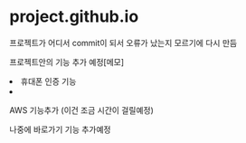 # project.github.io
프로젝트가 어디서 commit이 되서 오류가 났는지 모르기에 다시 만듬
<p>프로젝트안의 기능 추가 예정[메모]</p>
<p><li>휴대폰 인증 기능<li></p>
AWS 기능추가 (이건 조금 시간이 걸릴예정)
<p>나중에 바로가기 기능 추가예정</p>
<a></a>
